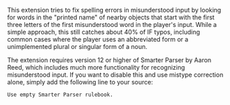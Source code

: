 This extension tries to fix spelling errors in misunderstood input by looking for words in the "printed name" of nearby objects that start with the first three letters of the first misunderstood word in the player's input. While a simple approach, this still catches about 40% of IF typos, including common cases where the player uses an abbreviated form or a unimplemented plural or singular form of a noun.

The extension requires version 12 or higher of Smarter Parser by Aaron Reed, which includes much more functionality for recognizing misunderstood input. If you want to disable this and use mistype correction alone, simply add the following line to your source:

	Use empty Smarter Parser rulebook.

